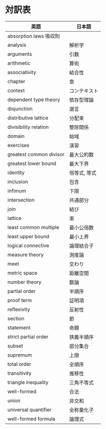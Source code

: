 # 対訳表

| 英語 | 日本語 |
| --- | --- |
| absorption laws 吸収則 |
| analysis | 解析学 |
| arguments | 引数 |
| arithmetic | 算術 |
| associativity | 結合性 |
| chapter | 章 |
| context | コンテキスト |
| dependent type theory | 依存型理論 |
| disjunction | 選言 |
| distributive lattice | 分配束 |
| divisibility relation | 整除関係 |
| domain | 始域 |
| exercises | 演習 |
| greatest common divisor | 最大公約数 |
| greatest lower bound | 最大下界 |
| identity | 恒等式, 等式 |
| inclusion | 包含 |
| infimum | 下限 |
| intersection | 共通部分 |
| join | 結び |
| lattice | 束 |
| least common multiple | 最小公倍数 |
| least upper bound | 最小上界 |
| logical connective | 論理結合子 |
| measure theory | 測度論 |
| meet | 交わり |
| metric space | 距離空間 |
| number theory | 数論 |
| partial order | 半順序 |
| proof term | 証明項 |
| reflexivity | 反射性 |
| section | 節 |
| statement | 命題 |
| strict partial order | 狭義半順序 |
| subset | 部分集合 |
| supremum | 上限 |
| total order | 全順序 |
| transitivity | 推移性 |
| triangle inequality | 三角不等式 |
| well-formed | 合法 |
| union | 非交和 |
| universal quantifier | 全称量化子 |
| well-formed formula | 論理式 |
